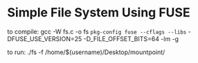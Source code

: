 # Simple File System Using FUSE

to compile:
gcc -W fs.c -o fs `pkg-config fuse --cflags --libs` -DFUSE_USE_VERSION=25 -D_FILE_OFFSET_BITS=64 -lm -g 

to run:
 ./fs -f /home/$(username)/Desktop/mountpoint/
